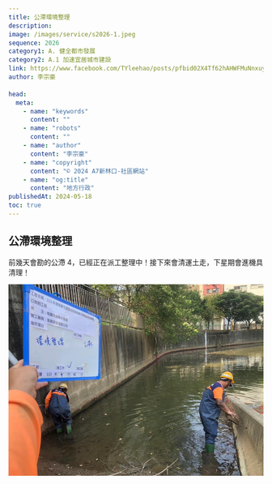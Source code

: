 ```yaml
---
title: 公滯環境整理
description:
image: /images/service/s2026-1.jpeg
sequence: 2026
category1: A. 健全都市發展
category2: A.1 加速宜居城市建設
link: https://www.facebook.com/TYleehao/posts/pfbid02X4Tf62hAHWFMuNnxuyLkFiNHAoKkBGhGzF4FDmqkWJmSnP8cn1PBGWPYuMaPZUqfl
author: 李宗豪

head:
  meta:
    - name: "keywords"
      content: ""
    - name: "robots"
      content: ""
    - name: "author"
      content: "李宗豪"
    - name: "copyright"
      content: "© 2024 A7新林口-社區網站"
    - name: "og:title"
      content: "地方行政"
publishedAt: 2024-05-18
toc: true
---
```


## 公滯環境整理

前幾天會勘的公滯 4，已經正在派工整理中！接下來會清運土走，下星期會進機具清理！

![s2026-1.jpeg](/images/service/s2026-1.jpeg)
